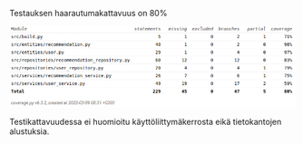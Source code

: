 Testauksen haarautumakattavuus on 80%

![](./kuvat/testikattavuus.png)

Testikattavuudessa ei huomioitu käyttöliittymäkerrosta eikä tietokantojen alustuksia.
